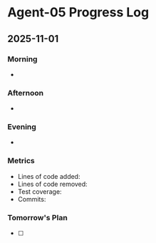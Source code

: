 # Agent-05 Progress Log

## 2025-11-01

### Morning
-

### Afternoon
-

### Evening
-

### Metrics
- Lines of code added:
- Lines of code removed:
- Test coverage:
- Commits:

### Tomorrow's Plan
- [ ]
